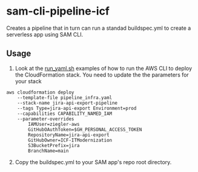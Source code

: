 # sam-cli-pipeline-icf

Creates a pipeline that in turn can run a standad buildspec.yml to create a serverless app using SAM CLI.

## Usage
1. Look at the [run_yaml.sh](run_yaml.sh) examples of how to run the AWS CLI to deploy the CloudFormation stack. You need to update the the parameters for your stack


```
aws cloudformation deploy 
    --template-file pipeline_infra.yaml 
    --stack-name jira-api-export-pipeline 
    --tags Type=jira-api-export Environment=prod 
    --capabilities CAPABILITY_NAMED_IAM 
    --parameter-overrides 
        IAMUser=ziegler-aws 
        GitHubOAuthToken=$GH_PERSONAL_ACCESS_TOKEN 
        RepositoryName=jira-api-export 
        GitHubOwner=ICF-ITModernization 
        S3BucketPrefix=jira 
        BranchName=main
```

2. Copy the buildspec.yml to your SAM app's repo root directory. 
